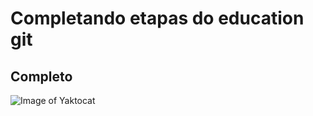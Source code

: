 # Completando etapas do education git
## Completo 

![Image of Yaktocat](https://octodex.github.com/images/yaktocat.png)
